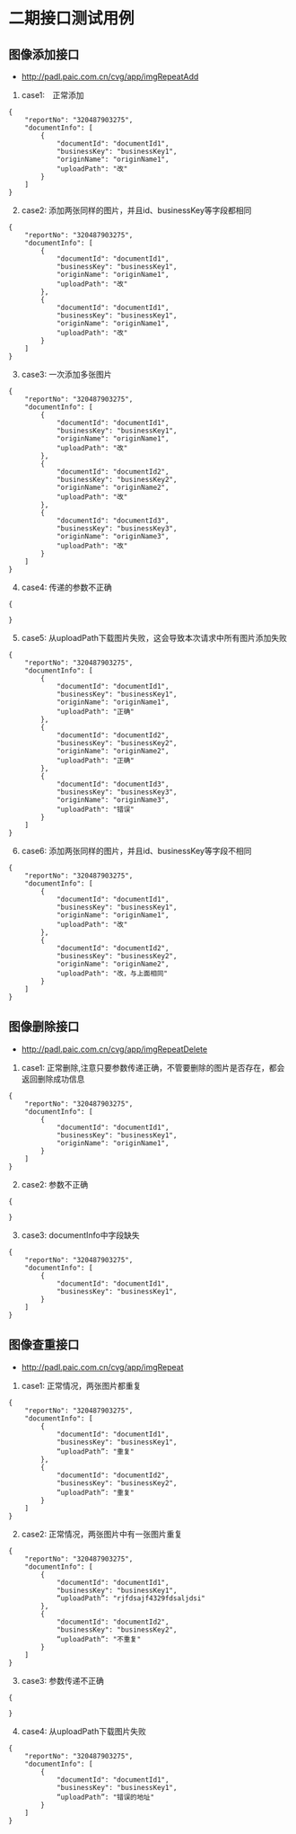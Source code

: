# 二期接口测试用例

## 图像添加接口

- http://padl.paic.com.cn/cvg/app/imgRepeatAdd

1. case1:　正常添加
```
{
    "reportNo": "320487903275",
    "documentInfo": [
        {
            "documentId": "documentId1",
            "businessKey": "businessKey1",
            "originName": "originName1",
            "uploadPath": "改"
        }
    ]
}
```

2. case2: 添加两张同样的图片，并且id、businessKey等字段都相同
```
{
    "reportNo": "320487903275",
    "documentInfo": [
        {
            "documentId": "documentId1",
            "businessKey": "businessKey1",
            "originName": "originName1",
            "uploadPath": "改"
        },
		{
            "documentId": "documentId1",
            "businessKey": "businessKey1",
            "originName": "originName1",
            "uploadPath": "改"
        }
    ]
}
```

3. case3: 一次添加多张图片
```
{
    "reportNo": "320487903275",
    "documentInfo": [
        {
            "documentId": "documentId1",
            "businessKey": "businessKey1",
            "originName": "originName1",
            "uploadPath": "改"
        },
		{
            "documentId": "documentId2",
            "businessKey": "businessKey2",
            "originName": "originName2",
            "uploadPath": "改"
        },
		{
            "documentId": "documentId3",
            "businessKey": "businessKey3",
            "originName": "originName3",
            "uploadPath": "改"
        }
    ]
}
```

4. case4: 传递的参数不正确
```
{

}
```

5. case5: 从uploadPath下载图片失败，这会导致本次请求中所有图片添加失败
```
{
    "reportNo": "320487903275",
    "documentInfo": [
        {
            "documentId": "documentId1",
            "businessKey": "businessKey1",
            "originName": "originName1",
            "uploadPath": "正确"
        },
		{
            "documentId": "documentId2",
            "businessKey": "businessKey2",
            "originName": "originName2",
            "uploadPath": "正确"
        },
		{
            "documentId": "documentId3",
            "businessKey": "businessKey3",
            "originName": "originName3",
            "uploadPath": "错误"
        }
    ]
}
```

6. case6: 添加两张同样的图片，并且id、businessKey等字段不相同
```
{
    "reportNo": "320487903275",
    "documentInfo": [
        {
            "documentId": "documentId1",
            "businessKey": "businessKey1",
            "originName": "originName1",
            "uploadPath": "改"
        },
		{
            "documentId": "documentId2",
            "businessKey": "businessKey2",
            "originName": "originName2",
            "uploadPath": "改，与上面相同"
        }
    ]
}
```

## 图像删除接口

- http://padl.paic.com.cn/cvg/app/imgRepeatDelete

1. case1: 正常删除,注意只要参数传递正确，不管要删除的图片是否存在，都会返回删除成功信息
```
{
    "reportNo": "320487903275",
    "documentInfo": [
        {
            "documentId": "documentId1",
            "businessKey": "businessKey1",
            "originName": "originName1",
        }
    ]
}
```

2. case2: 参数不正确
```
{

}
```

3. case3: documentInfo中字段缺失
```
{
    "reportNo": "320487903275",
    "documentInfo": [
        {
            "documentId": "documentId1",
            "businessKey": "businessKey1",
        }
    ]
}
```

## 图像查重接口

- http://padl.paic.com.cn/cvg/app/imgRepeat

1. case1: 正常情况，两张图片都重复
```
{
    "reportNo": "320487903275",
    "documentInfo": [
        {
            "documentId": "documentId1",
            "businessKey": "businessKey1",
			“uploadPath”: "重复"
        },
		{
            "documentId": "documentId2",
            "businessKey": "businessKey2",
			“uploadPath”: "重复"
        }
    ]
}
```

2. case2: 正常情况，两张图片中有一张图片重复
```
{
    "reportNo": "320487903275",
    "documentInfo": [
        {
            "documentId": "documentId1",
            "businessKey": "businessKey1",
			“uploadPath”: "rjfdsajf4329fdsaljdsi"
        },
		{
            "documentId": "documentId2",
            "businessKey": "businessKey2",
			“uploadPath”: "不重复"
        }
    ]
}
```

3. case3: 参数传递不正确
```
{

}
```

4. case4: 从uploadPath下载图片失败
```
{
    "reportNo": "320487903275",
    "documentInfo": [
        {
            "documentId": "documentId1",
            "businessKey": "businessKey1",
			“uploadPath”: "错误的地址"
        }
    ]
}
```
